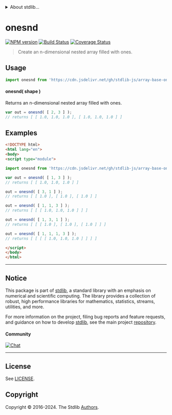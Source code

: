 <!--

@license Apache-2.0

Copyright (c) 2023 The Stdlib Authors.

Licensed under the Apache License, Version 2.0 (the "License");
you may not use this file except in compliance with the License.
You may obtain a copy of the License at

   http://www.apache.org/licenses/LICENSE-2.0

Unless required by applicable law or agreed to in writing, software
distributed under the License is distributed on an "AS IS" BASIS,
WITHOUT WARRANTIES OR CONDITIONS OF ANY KIND, either express or implied.
See the License for the specific language governing permissions and
limitations under the License.

-->


<details>
  <summary>
    About stdlib...
  </summary>
  <p>We believe in a future in which the web is a preferred environment for numerical computation. To help realize this future, we've built stdlib. stdlib is a standard library, with an emphasis on numerical and scientific computation, written in JavaScript (and C) for execution in browsers and in Node.js.</p>
  <p>The library is fully decomposable, being architected in such a way that you can swap out and mix and match APIs and functionality to cater to your exact preferences and use cases.</p>
  <p>When you use stdlib, you can be absolutely certain that you are using the most thorough, rigorous, well-written, studied, documented, tested, measured, and high-quality code out there.</p>
  <p>To join us in bringing numerical computing to the web, get started by checking us out on <a href="https://github.com/stdlib-js/stdlib">GitHub</a>, and please consider <a href="https://opencollective.com/stdlib">financially supporting stdlib</a>. We greatly appreciate your continued support!</p>
</details>

# onesnd

[![NPM version][npm-image]][npm-url] [![Build Status][test-image]][test-url] [![Coverage Status][coverage-image]][coverage-url] <!-- [![dependencies][dependencies-image]][dependencies-url] -->

> Create an n-dimensional nested array filled with ones.

<!-- Section to include introductory text. Make sure to keep an empty line after the intro `section` element and another before the `/section` close. -->

<section class="intro">

</section>

<!-- /.intro -->

<!-- Package usage documentation. -->



<section class="usage">

## Usage

```javascript
import onesnd from 'https://cdn.jsdelivr.net/gh/stdlib-js/array-base-onesnd@v0.2.1-esm/index.mjs';
```

#### onesnd( shape )

Returns an n-dimensional nested array filled with ones.

```javascript
var out = onesnd( [ 2, 3 ] );
// returns [ [ 1.0, 1.0, 1.0 ], [ 1.0, 1.0, 1.0 ] ]
```

</section>

<!-- /.usage -->

<!-- Package usage notes. Make sure to keep an empty line after the `section` element and another before the `/section` close. -->

<section class="notes">

</section>

<!-- /.notes -->

<!-- Package usage examples. -->

<section class="examples">

## Examples

<!-- eslint no-undef: "error" -->

```html
<!DOCTYPE html>
<html lang="en">
<body>
<script type="module">

import onesnd from 'https://cdn.jsdelivr.net/gh/stdlib-js/array-base-onesnd@v0.2.1-esm/index.mjs';

var out = onesnd( [ 1, 3 ] );
// returns [ [ 1.0, 1.0, 1.0 ] ]

out = onesnd( [ 3, 1 ] );
// returns [ [ 1.0 ], [ 1.0 ], [ 1.0 ] ]

out = onesnd( [ 1, 1, 3 ] );
// returns [ [ [ 1.0, 1.0, 1.0 ] ] ]

out = onesnd( [ 1, 3, 1 ] );
// returns [ [ [ 1.0 ], [ 1.0 ], [ 1.0 ] ] ]

out = onesnd( [ 1, 1, 1, 3 ] );
// returns [ [ [ [ 1.0, 1.0, 1.0 ] ] ] ]

</script>
</body>
</html>
```

</section>

<!-- /.examples -->

<!-- Section to include cited references. If references are included, add a horizontal rule *before* the section. Make sure to keep an empty line after the `section` element and another before the `/section` close. -->

<section class="references">

</section>

<!-- /.references -->

<!-- Section for related `stdlib` packages. Do not manually edit this section, as it is automatically populated. -->

<section class="related">

</section>

<!-- /.related -->

<!-- Section for all links. Make sure to keep an empty line after the `section` element and another before the `/section` close. -->


<section class="main-repo" >

* * *

## Notice

This package is part of [stdlib][stdlib], a standard library with an emphasis on numerical and scientific computing. The library provides a collection of robust, high performance libraries for mathematics, statistics, streams, utilities, and more.

For more information on the project, filing bug reports and feature requests, and guidance on how to develop [stdlib][stdlib], see the main project [repository][stdlib].

#### Community

[![Chat][chat-image]][chat-url]

---

## License

See [LICENSE][stdlib-license].


## Copyright

Copyright &copy; 2016-2024. The Stdlib [Authors][stdlib-authors].

</section>

<!-- /.stdlib -->

<!-- Section for all links. Make sure to keep an empty line after the `section` element and another before the `/section` close. -->

<section class="links">

[npm-image]: http://img.shields.io/npm/v/@stdlib/array-base-onesnd.svg
[npm-url]: https://npmjs.org/package/@stdlib/array-base-onesnd

[test-image]: https://github.com/stdlib-js/array-base-onesnd/actions/workflows/test.yml/badge.svg?branch=v0.2.1
[test-url]: https://github.com/stdlib-js/array-base-onesnd/actions/workflows/test.yml?query=branch:v0.2.1

[coverage-image]: https://img.shields.io/codecov/c/github/stdlib-js/array-base-onesnd/main.svg
[coverage-url]: https://codecov.io/github/stdlib-js/array-base-onesnd?branch=main

<!--

[dependencies-image]: https://img.shields.io/david/stdlib-js/array-base-onesnd.svg
[dependencies-url]: https://david-dm.org/stdlib-js/array-base-onesnd/main

-->

[chat-image]: https://img.shields.io/gitter/room/stdlib-js/stdlib.svg
[chat-url]: https://app.gitter.im/#/room/#stdlib-js_stdlib:gitter.im

[stdlib]: https://github.com/stdlib-js/stdlib

[stdlib-authors]: https://github.com/stdlib-js/stdlib/graphs/contributors

[umd]: https://github.com/umdjs/umd
[es-module]: https://developer.mozilla.org/en-US/docs/Web/JavaScript/Guide/Modules

[deno-url]: https://github.com/stdlib-js/array-base-onesnd/tree/deno
[deno-readme]: https://github.com/stdlib-js/array-base-onesnd/blob/deno/README.md
[umd-url]: https://github.com/stdlib-js/array-base-onesnd/tree/umd
[umd-readme]: https://github.com/stdlib-js/array-base-onesnd/blob/umd/README.md
[esm-url]: https://github.com/stdlib-js/array-base-onesnd/tree/esm
[esm-readme]: https://github.com/stdlib-js/array-base-onesnd/blob/esm/README.md
[branches-url]: https://github.com/stdlib-js/array-base-onesnd/blob/main/branches.md

[stdlib-license]: https://raw.githubusercontent.com/stdlib-js/array-base-onesnd/main/LICENSE

</section>

<!-- /.links -->
